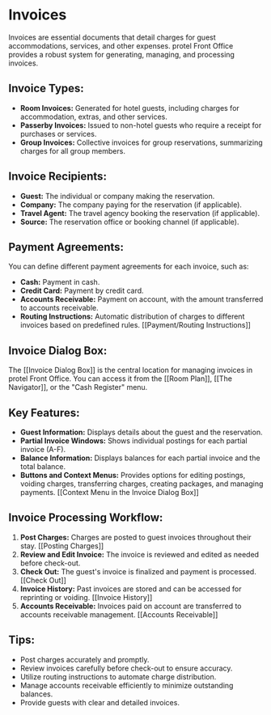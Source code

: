 # Invoices

Invoices are essential documents that detail charges for guest accommodations, services, and other expenses. protel Front Office provides a robust system for generating, managing, and processing invoices.

## Invoice Types:

* **Room Invoices:** Generated for hotel guests, including charges for accommodation, extras, and other services.
* **Passerby Invoices:** Issued to non-hotel guests who require a receipt for purchases or services.
* **Group Invoices:** Collective invoices for group reservations, summarizing charges for all group members. 

## Invoice Recipients:

* **Guest:** The individual or company making the reservation.
* **Company:** The company paying for the reservation (if applicable).
* **Travel Agent:** The travel agency booking the reservation (if applicable).
* **Source:** The reservation office or booking channel (if applicable). 

## Payment Agreements:

You can define different payment agreements for each invoice, such as:

* **Cash:** Payment in cash.
* **Credit Card:** Payment by credit card.
* **Accounts Receivable:**  Payment on account, with the amount transferred to accounts receivable. 
* **Routing Instructions:** Automatic distribution of charges to different invoices based on predefined rules. [[Payment/Routing Instructions]]

## Invoice Dialog Box:

The [[Invoice Dialog Box]] is the central location for managing invoices in protel Front Office. You can access it from the [[Room Plan]], [[The Navigator]], or the "Cash Register" menu.

## Key Features:

* **Guest Information:** Displays details about the guest and the reservation.
* **Partial Invoice Windows:**  Shows individual postings for each partial invoice (A-F).
* **Balance Information:**  Displays balances for each partial invoice and the total balance.
* **Buttons and Context Menus:**  Provides options for editing postings, voiding charges, transferring charges, creating packages, and managing payments. [[Context Menu in the Invoice Dialog Box]]

## Invoice Processing Workflow:

1. **Post Charges:** Charges are posted to guest invoices throughout their stay. [[Posting Charges]]
2. **Review and Edit Invoice:**  The invoice is reviewed and edited as needed before check-out.
3. **Check Out:**  The guest's invoice is finalized and payment is processed. [[Check Out]]
4. **Invoice History:**  Past invoices are stored and can be accessed for reprinting or voiding. [[Invoice History]]
5. **Accounts Receivable:**  Invoices paid on account are transferred to accounts receivable management. [[Accounts Receivable]]

## Tips:

* Post charges accurately and promptly. 
* Review invoices carefully before check-out to ensure accuracy.
* Utilize routing instructions to automate charge distribution.
* Manage accounts receivable efficiently to minimize outstanding balances.
* Provide guests with clear and detailed invoices.